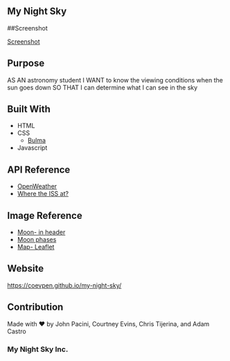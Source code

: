 ## My Night Sky


##Screenshot

[Screenshot](https://user-images.githubusercontent.com/91796423/146468045-0919a26e-8839-4b4c-97cb-ba895a9da699.png)


## Purpose

AS AN astronomy student
I WANT to know the viewing conditions when the sun goes down
SO THAT I can determine what I can see in the sky


## Built With

* HTML
* CSS
    - [Bulma](https://bulma.io/)
* Javascript 


## API Reference

* [OpenWeather](https://openweathermap.org/api)
* [Where the ISS at?](https://wheretheiss.at/w/developer)


## Image Reference

* [Moon- in header](https://negativespace.co/)
* [Moon phases](www.flaticon.com)
* [Map- Leaflet](https://leafletjs.com/)


## Website

https://coevpen.github.io/my-night-sky/


## Contribution

Made with ❤️ by John Pacini, Courtney Evins, Chris Tijerina, and Adam Castro


### My Night Sky Inc. 

